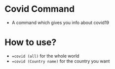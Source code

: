 # Covid Command
- A command which gives you info about covid19
# How to use?
- `=covid (all)` for the whole world
- `=covid (Country name)` for the country you want